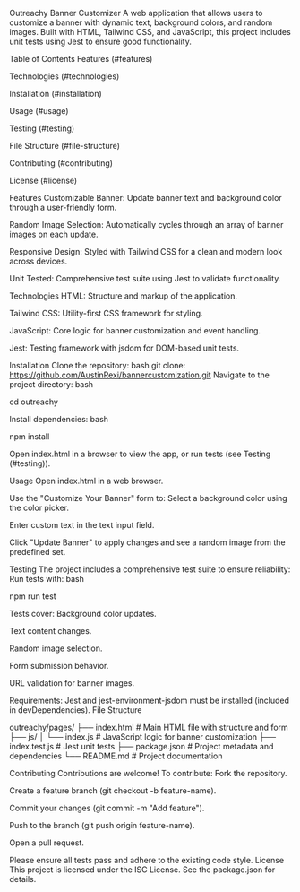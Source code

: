 Outreachy Banner Customizer
A web application that allows users to customize a banner with dynamic text, background colors, and random images. Built with HTML, Tailwind CSS, and JavaScript, this project includes unit tests using Jest to ensure good functionality.

Table of Contents
Features (#features)

Technologies (#technologies)

Installation (#installation)

Usage (#usage)

Testing (#testing)

File Structure (#file-structure)

Contributing (#contributing)

License (#license)

Features
Customizable Banner: Update banner text and background color through a user-friendly form.

Random Image Selection: Automatically cycles through an array of banner images on each update.

Responsive Design: Styled with Tailwind CSS for a clean and modern look across devices.

Unit Tested: Comprehensive test suite using Jest to validate functionality.

Technologies
HTML: Structure and markup of the application.

Tailwind CSS: Utility-first CSS framework for styling.

JavaScript: Core logic for banner customization and event handling.

Jest: Testing framework with jsdom for DOM-based unit tests.

Installation
Clone the repository:
bash
git clone: https://github.com/AustinRexi/bannercustomization.git
Navigate to the project directory:
bash

cd outreachy

Install dependencies:
bash

npm install

Open index.html in a browser to view the app, or run tests (see Testing (#testing)).

Usage
Open index.html in a web browser.

Use the "Customize Your Banner" form to:
Select a background color using the color picker.

Enter custom text in the text input field.

Click "Update Banner" to apply changes and see a random image from the predefined set.

Testing
The project includes a comprehensive test suite to ensure reliability:
Run tests with:
bash

npm run test

Tests cover:
Background color updates.

Text content changes.

Random image selection.

Form submission behavior.

URL validation for banner images.

Requirements: Jest and jest-environment-jsdom must be installed (included in devDependencies).
File Structure

outreachy/pages/
├── index.html # Main HTML file with structure and form
├── js/
│ └── index.js # JavaScript logic for banner customization
├── index.test.js # Jest unit tests
├── package.json # Project metadata and dependencies
└── README.md # Project documentation

Contributing
Contributions are welcome! To contribute:
Fork the repository.

Create a feature branch (git checkout -b feature-name).

Commit your changes (git commit -m "Add feature").

Push to the branch (git push origin feature-name).

Open a pull request.

Please ensure all tests pass and adhere to the existing code style.
License
This project is licensed under the ISC License. See the package.json for details.
